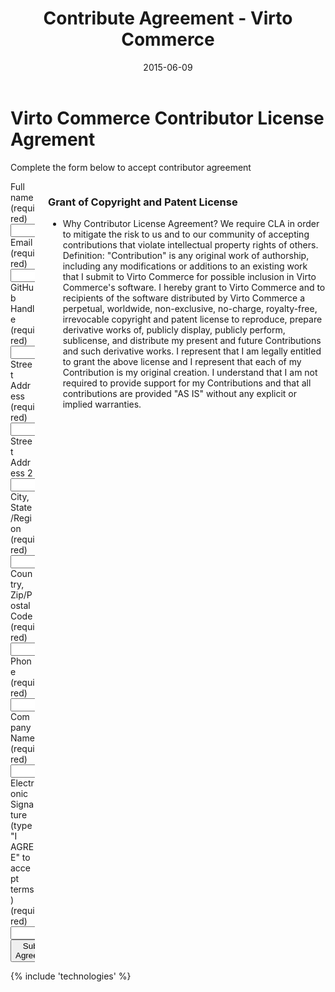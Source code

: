 ﻿---
title: Contribute Agreement - Virto Commerce
description: Virto commerce - Contribute Agreement
date: 2015-06-09
permalink: contribute-agreement
tags : 
- commerce
---
<div class="roadmap __responsive">
	<h1 class="head-title">Virto Commerce Contributor License Agrement</h1>
	<p class="text">Complete the form below to accept contributor agreement</p>
	<div class="columns">
		<div class="column">
			<div class="block">
				<form action="{{ '/contact' | absolute_url }}" method="post">
					<input id="Contact[Subject]" type="hidden" name="Contact[Subject]" value="Contributor License Agrement" />
					<input id="Contact[RedirectUrl]" type="hidden" name="Contact[RedirectUrl]" value="~/thank-you-contributor" />
					<div class="control-group">
						<label for="FullName">Full name (required)</label>
						<input id="Contact[FullName]" type="text" name="Contact[FullName]" class="form-input" required="required" />
					</div>
					<div class="control-group">
						<label for="Email">Email (required)</label>
						<input id="Contact[Email]" type="text" name="Contact[Email]" class="form-input" required="required" />
					</div>
					<div class="control-group">
						<label for="GitHubHandle">GitHub Handle (required)</label>
						<input id="Contact[GitHubHandle]" type="text" name="Contact[GitHubHandle]" class="form-input" required="required" />
					</div>
					<div class="control-group">
						<label for="StreetAddress">Street Address (required)</label>
						<input id="Contact[StreetAddress]" type="text" name="Contact[StreetAddress]" class="form-input" required="required" />
					</div>
					<div class="control-group">
						<label for="StreetAddress2">Street Address 2</label>
						<input id="Contact[StreetAddress2]" type="text" name="Contact[StreetAddress2]" class="form-input" />
					</div>
					<div class="control-group">
						<label for="CityState">City, State/Region (required)</label>
						<input id="Contact[CityState]" type="text" name="Contact[CityState]" class="form-input" />
					</div>
					<div class="control-group">
						<label for="CountryZip">Country, Zip/Postal Code (required)</label>
						<input id="Contact[CountryZip]" type="text" name="Contact[CountryZip]" class="form-input" />
					</div>
					<div class="control-group">
						<label for="Phone">Phone (required)</label>
						<input id="Contact[Phone]" type="text" name="Contact[Phone]" class="form-input" required="required" />
					</div>
					<div class="control-group">
						<label for="CompanyName">Company Name (required)</label>
						<input id="Contact[CompanyName]" type="text" name="Contact[CompanyName]" required="required" class="form-input" />
					</div>
					<div class="control-group">
						<label for="Signature">Electronic Signature (type "I AGREE" to accept terms) (required)</label>
						<input id="Contact[Signature]" type="text" name="Contact[Signature]" class="form-input" required="required" />
					</div>
					<div class="control-group">
						<button type="submit" class="button fill">Submit Agreement</button>
					</div>
				</form>
			</div>
		</div>
		<div class="column">
			<div class="block">
				<h3>Grant of Copyright and Patent License</h3>
				<ul class="list">
					<li>
						<span class="title">Why Contributor License Agreement?</span>
						<span class="descr">We require CLA in order to mitigate the risk to us and to our community of accepting contributions that violate intellectual property rights of others.</span>
						<span class="descr">Definition: "Contribution" is any original work of authorship, including any modifications or additions to an existing work that I submit to Virto Commerce for possible inclusion in Virto Commerce's software.</span>
						<span class="descr">I hereby grant to Virto Commerce and to recipients of the software distributed by Virto Commerce a perpetual, worldwide, non-exclusive, no-charge, royalty-free, irrevocable copyright and patent license to reproduce, prepare derivative works of, publicly display, publicly perform, sublicense, and distribute my present and future Contributions and such derivative works.</span>
						<span class="descr">I represent that I am legally entitled to grant the above license and I represent that each of my Contribution is my original creation.</span>
						<span class="descr">I understand that I am not required to provide support for my Contributions and that all contributions are provided "AS IS" without any explicit or implied warranties.</span>
					</li>
				</ul>
			</div>
		</div>
	</div>
</div>
{% include 'technologies' %}